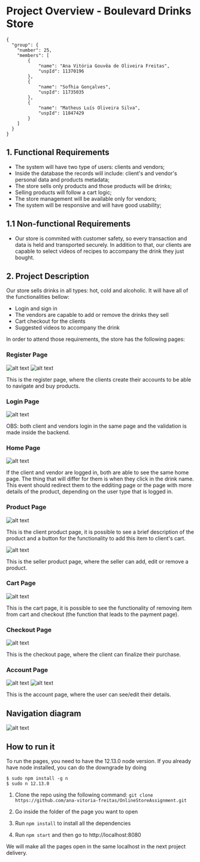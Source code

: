 # Project Overview - Boulevard Drinks Store
```
{
  "group": {
    "number": 25,
    "members": [
        {
            "name": "Ana Vitória Gouvêa de Oliveira Freitas",
            "uspId": 11370196
        },
        {
            "name": "Sofhia Gonçalves",
            "uspId": 11735035 
        },
        {
            "name": "Matheus Luís Oliveira Silva",
            "uspId": 11847429
        }
    ]
  }
}
```

## 1. Functional Requirements
-  The system will have two type of users: clients and vendors;
-  Inside the database the records will include: client's and vendor's personal data and products metadata;
-  The store sells only products and those products will be drinks;
-  Selling products will follow a cart logic;
-  The store management will be available only for vendors;
-  The system will be responsive and will have good usability;

## 1.1 Non-functional Requirements
- Our store is commited with customer safety, so every transaction and data is held and transported securely. In addition to that, our clients are capable to select videos of recipes to accompany the drink they just bought.

## 2. Project Description
Our store sells drinks in all types: hot, cold and alcoholic. It will have all of the functionalities bellow:

- Login and sign in
- The vendors are capable to add or remove the drinks they sell
- Cart checkout for the clients
- Suggested videos to accompany the drink

In order to attend those requirements, the store has the following pages:

### Register Page

![alt text](Images/register_page_1.png)
![alt text](Images/register_page_2.png)

This is the register page, where the clients create their accounts to be able to navigate and buy products.


### Login Page

![alt text](Images/login_page.png)

OBS: both client and vendors login in the same page and the validation is made inside the backend.

### Home Page

![alt text](Images/home_page.png)

If the client and vendor are logged in, both are able to see the same home page. The thing that will differ for them is when they click in the drink name. This event should redirect them to the edditing page or the page with more details of the product, depending on the user type that is logged in.

### Product Page

![alt text](Images/client_product_page.png)

This is the client product page, it is possible to see a brief description of the product and a button for the functionality to add this item to client's cart.

![alt text](Images/seller_product_page.png)

This is the seller product page, where the seller can add, edit or remove a product.

### Cart Page

![alt text](Images/cart_page.png)

This is the cart page, it is possible to see the functionality of removing item from cart and checkout (the function that leads to the payment page).

### Checkout Page

![alt text](Images/checkout_page.png)

This is the checkout page, where the client can finalize their purchase.

### Account Page

![alt text](Images/account_page.png)
![alt text](Images/account_page_2.png)

This is the account page, where the user can see/edit their details.

## Navigation diagram

![alt text](Images/diagram.png)

## How to run it

To run the pages, you need to have the 12.13.0 node version. If you already have node installed, you can do the downgrade by doing

```
$ sudo npm install -g n
$ sudo n 12.13.0
```

1. Clone the repo using the following command: `git clone https://github.com/ana-vitoria-freitas/OnlineStoreAssignment.git`

2. Go inside the folder of the page you want to open

3. Run `npm install` to install all the dependencies
   
4. Run `npm start` and then go to http://localhost:8080

We will make all the pages open in the same localhost in the next project delivery.

